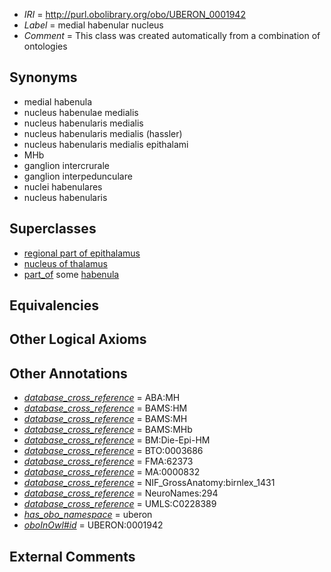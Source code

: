 * *IRI* = http://purl.obolibrary.org/obo/UBERON_0001942
 * *Label* = medial habenular nucleus
 * *Comment* = This class was created automatically from a combination of ontologies

## Synonyms

 * medial habenula
 * nucleus habenulae medialis
 * nucleus habenularis medialis
 * nucleus habenularis medialis (hassler)
 * nucleus habenularis medialis epithalami
 * MHb
 * ganglion intercrurale
 * ganglion interpedunculare
 * nuclei habenulares
 * nucleus habenularis

## Superclasses

 * [regional part of epithalamus](../../UBERON/57/UBERON_0002757.md)
 * [nucleus of thalamus](../../UBERON/92/UBERON_0007692.md)
 * [part_of](../../BFO/50/BFO_0000050.md) some [habenula](../../UBERON/04/UBERON_0001904.md)

## Equivalencies


## Other Logical Axioms


## Other Annotations

 * *[database_cross_reference](../../ef/oboInOwl#hasDbXref.md)* = ABA:MH
 * *[database_cross_reference](../../ef/oboInOwl#hasDbXref.md)* = BAMS:HM
 * *[database_cross_reference](../../ef/oboInOwl#hasDbXref.md)* = BAMS:MH
 * *[database_cross_reference](../../ef/oboInOwl#hasDbXref.md)* = BAMS:MHb
 * *[database_cross_reference](../../ef/oboInOwl#hasDbXref.md)* = BM:Die-Epi-HM
 * *[database_cross_reference](../../ef/oboInOwl#hasDbXref.md)* = BTO:0003686
 * *[database_cross_reference](../../ef/oboInOwl#hasDbXref.md)* = FMA:62373
 * *[database_cross_reference](../../ef/oboInOwl#hasDbXref.md)* = MA:0000832
 * *[database_cross_reference](../../ef/oboInOwl#hasDbXref.md)* = NIF_GrossAnatomy:birnlex_1431
 * *[database_cross_reference](../../ef/oboInOwl#hasDbXref.md)* = NeuroNames:294
 * *[database_cross_reference](../../ef/oboInOwl#hasDbXref.md)* = UMLS:C0228389
 * *[has_obo_namespace](../../ce/oboInOwl#hasOBONamespace.md)* = uberon
 * *[oboInOwl#id](../../id/oboInOwl#id.md)* = UBERON:0001942

## External Comments

